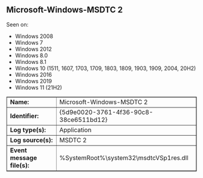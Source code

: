 ## Microsoft-Windows-MSDTC 2

Seen on:
* Windows 2008
* Windows 7
* Windows 2012
* Windows 8.0
* Windows 8.1
* Windows 10 (1511, 1607, 1703, 1709, 1803, 1809, 1903, 1909, 2004, 20H2)
* Windows 2016
* Windows 2019
* Windows 11 (21H2)

<table border="1" class="docutils">
  <tbody>
    <tr>
      <td><b>Name:</b></td>
      <td>Microsoft-Windows-MSDTC 2</td>
    </tr>
    <tr>
      <td><b>Identifier:</b></td>
      <td>{5d9e0020-3761-4f36-90c8-38ce6511bd12}</td>
    </tr>
    <tr>
      <td><b>Log type(s):</b></td>
      <td>Application</td>
    </tr>
    <tr>
      <td><b>Log source(s):</b></td>
      <td>MSDTC 2</td>
    </tr>
    <tr>
      <td><b>Event message file(s):</b></td>
      <td>%SystemRoot%\system32\msdtcVSp1res.dll</td>
    </tr>
  </tbody>
</table>

&nbsp;

